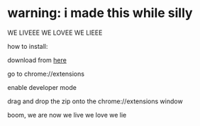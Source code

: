# warning: i made this while silly
WE LIVEEE WE LOVEE WE LIEEE


how to install:

download from [here](https://github.com/EricPanDev/we-live-we-love-we-lie/raw/main/extension.zip)

go to chrome://extensions


enable developer mode


drag and drop the zip onto the chrome://extensions window


boom, we are now we live we love we lie
